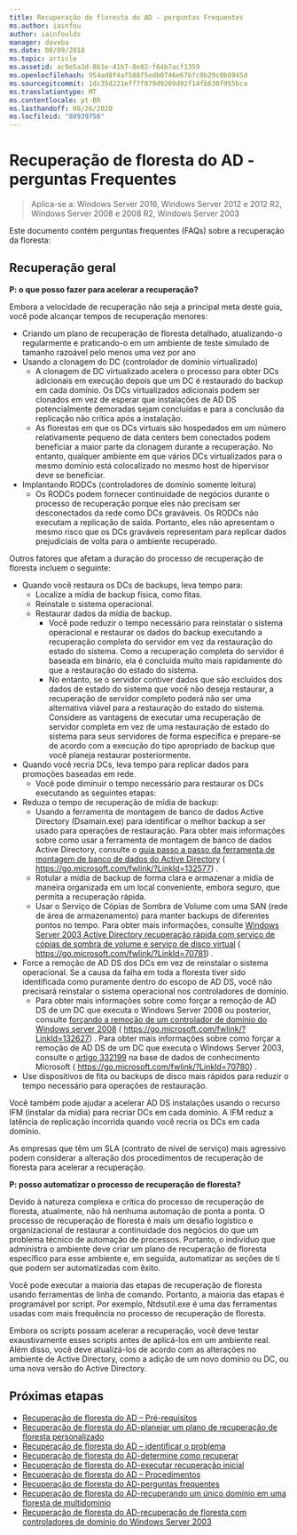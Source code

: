 ```yaml
---
title: Recuperação de floresta do AD - perguntas Frequentes
ms.author: iainfou
author: iainfoulds
manager: daveba
ms.date: 08/09/2018
ms.topic: article
ms.assetid: ac9e5a3d-8b1e-41b7-8e02-f64b7acf1359
ms.openlocfilehash: 954ad8f4af588f5edb0746e67bfc9b29c0b8945d
ms.sourcegitcommit: 1dc35d221eff7f079d9209d92f14fb630f955bca
ms.translationtype: MT
ms.contentlocale: pt-BR
ms.lasthandoff: 08/26/2020
ms.locfileid: "88939756"
---
```

# <a name="ad-forest-recovery---faq"></a>Recuperação de floresta do AD - perguntas Frequentes

>Aplica-se a: Windows Server 2016, Windows Server 2012 e 2012 R2, Windows Server 2008 e 2008 R2, Windows Server 2003

Este documento contém perguntas frequentes (FAQs) sobre a recuperação da floresta:

## <a name="general-recovery"></a>Recuperação geral

**P: o que posso fazer para acelerar a recuperação?**

Embora a velocidade de recuperação não seja a principal meta deste guia, você pode alcançar tempos de recuperação menores:

- Criando um plano de recuperação de floresta detalhado, atualizando-o regularmente e praticando-o em um ambiente de teste simulado de tamanho razoável pelo menos uma vez por ano
- Usando a clonagem do DC (controlador de domínio virtualizado)
   - A clonagem de DC virtualizado acelera o processo para obter DCs adicionais em execução depois que um DC é restaurado do backup em cada domínio. Os DCs virtualizados adicionais podem ser clonados em vez de esperar que instalações de AD DS potencialmente demoradas sejam concluídas e para a conclusão da replicação não crítica após a instalação.
   - As florestas em que os DCs virtuais são hospedados em um número relativamente pequeno de data centers bem conectados podem beneficiar a maior parte da clonagem durante a recuperação. No entanto, qualquer ambiente em que vários DCs virtualizados para o mesmo domínio está colocalizado no mesmo host de hipervisor deve se beneficiar.
- Implantando RODCs (controladores de domínio somente leitura)
   - Os RODCs podem fornecer continuidade de negócios durante o processo de recuperação porque eles não precisam ser desconectados da rede como DCs graváveis. Os RODCs não executam a replicação de saída. Portanto, eles não apresentam o mesmo risco que os DCs graváveis representam para replicar dados prejudiciais de volta para o ambiente recuperado.

Outros fatores que afetam a duração do processo de recuperação de floresta incluem o seguinte:

- Quando você restaura os DCs de backups, leva tempo para:
   - Localize a mídia de backup física, como fitas.
   - Reinstale o sistema operacional.
   - Restaurar dados da mídia de backup.
      - Você pode reduzir o tempo necessário para reinstalar o sistema operacional e restaurar os dados do backup executando a recuperação completa do servidor em vez da restauração do estado do sistema. Como a recuperação completa do servidor é baseada em binário, ela é concluída muito mais rapidamente do que a restauração do estado do sistema.
      - No entanto, se o servidor contiver dados que são excluídos dos dados de estado do sistema que você não deseja restaurar, a recuperação de servidor completo poderá não ser uma alternativa viável para a restauração do estado do sistema. Considere as vantagens de executar uma recuperação de servidor completa em vez de uma restauração de estado do sistema para seus servidores de forma específica e prepare-se de acordo com a execução do tipo apropriado de backup que você planeja restaurar posteriormente.
- Quando você recria DCs, leva tempo para replicar dados para promoções baseadas em rede.
   - Você pode diminuir o tempo necessário para restaurar os DCs executando as seguintes etapas:
- Reduza o tempo de recuperação de mídia de backup:
   - Usando a ferramenta de montagem de banco de dados Active Directory (Dsamain.exe) para identificar o melhor backup a ser usado para operações de restauração. Para obter mais informações sobre como usar a ferramenta de montagem de banco de dados Active Directory, consulte o [guia passo a passo da ferramenta de montagem de banco de dados do Active Directory](https://go.microsoft.com/fwlink/?LinkId=132577) ( https://go.microsoft.com/fwlink/?LinkId=132577) .
   - Rotular a mídia de backup de forma clara e armazenar a mídia de maneira organizada em um local conveniente, embora seguro, que permita a recuperação rápida.
   - Usar o Serviço de Cópias de Sombra de Volume com uma SAN (rede de área de armazenamento) para manter backups de diferentes pontos no tempo. Para obter mais informações, consulte [Windows Server 2003 Active Directory recuperação rápida com serviço de cópias de sombra de volume e serviço de disco virtual](https://go.microsoft.com/fwlink/?LinkId=70781) ( https://go.microsoft.com/fwlink/?LinkId=70781) .
- Force a remoção de AD DS dos DCs em vez de reinstalar o sistema operacional. Se a causa da falha em toda a floresta tiver sido identificada como puramente dentro do escopo de AD DS, você não precisará reinstalar o sistema operacional nos controladores de domínio.
   - Para obter mais informações sobre como forçar a remoção de AD DS de um DC que executa o Windows Server 2008 ou posterior, consulte [forçando a remoção de um controlador de domínio do Windows server 2008](https://go.microsoft.com/fwlink/?LinkId=132627) ( https://go.microsoft.com/fwlink/?LinkId=132627) . Para obter mais informações sobre como forçar a remoção de AD DS de um DC que executa o Windows Server 2003, consulte o [artigo 332199](https://go.microsoft.com/fwlink/?LinkId=70780) na base de dados de conhecimento Microsoft ( https://go.microsoft.com/fwlink/?LinkId=70780) .
- Use dispositivos de fita ou backups de disco mais rápidos para reduzir o tempo necessário para operações de restauração.

Você também pode ajudar a acelerar AD DS instalações usando o recurso IFM (instalar da mídia) para recriar DCs em cada domínio. A IFM reduz a latência de replicação incorrida quando você recria os DCs em cada domínio.

As empresas que têm um SLA (contrato de nível de serviço) mais agressivo podem considerar a alteração dos procedimentos de recuperação de floresta para acelerar a recuperação.

**P: posso automatizar o processo de recuperação de floresta?**

Devido à natureza complexa e crítica do processo de recuperação de floresta, atualmente, não há nenhuma automação de ponta a ponta. O processo de recuperação de floresta é mais um desafio logístico e organizacional de restaurar a continuidade dos negócios do que um problema técnico de automação de processos. Portanto, o indivíduo que administra o ambiente deve criar um plano de recuperação de floresta específico para esse ambiente e, em seguida, automatizar as seções de ti que podem ser automatizadas com êxito.

Você pode executar a maioria das etapas de recuperação de floresta usando ferramentas de linha de comando. Portanto, a maioria das etapas é programável por script. Por exemplo, Ntdsutil.exe é uma das ferramentas usadas com mais frequência no processo de recuperação de floresta.

Embora os scripts possam acelerar a recuperação, você deve testar exaustivamente esses scripts antes de aplicá-los em um ambiente real. Além disso, você deve atualizá-los de acordo com as alterações no ambiente de Active Directory, como a adição de um novo domínio ou DC, ou uma nova versão do Active Directory.

## <a name="next-steps"></a>Próximas etapas

- [Recuperação de floresta do AD – Pré-requisitos](AD-Forest-Recovery-Prerequisties.md)
- [Recuperação de floresta do AD-planejar um plano de recuperação de floresta personalizado](AD-Forest-Recovery-Devising-a-Plan.md)
- [Recuperação de floresta do AD – identificar o problema](AD-Forest-Recovery-Identify-the-Problem.md)
- [Recuperação de floresta do AD-determine como recuperar](AD-Forest-Recovery-Determine-how-to-Recover.md)
- [Recuperação de floresta do AD-executar recuperação inicial](AD-Forest-Recovery-Perform-initial-recovery.md)
- [Recuperação de floresta do AD – Procedimentos](AD-Forest-Recovery-Procedures.md)
- [Recuperação de floresta do AD-perguntas frequentes](AD-Forest-Recovery-FAQ.md)
- [Recuperação de floresta do AD-recuperando um único domínio em uma floresta de multidomínio](AD-Forest-Recovery-Single-Domain-in-Multidomain-Recovery.md)
- [Recuperação de floresta do AD-recuperação de floresta com controladores de domínio do Windows Server 2003](AD-Forest-Recovery-Windows-Server-2003.md)
